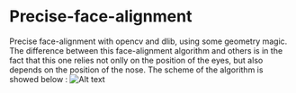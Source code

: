 # Precise-face-alignment
Precise face-alignment with opencv and dlib, using some geometry magic.
The difference between this face-alignment algorithm and others is in the fact that this one relies not onlly on the position of the eyes, but also depends on the position of the nose. The scheme of the algorithm is showed below :
![Alt text](https://github.com/HikkaV/Precise-face-alignment/blob/master/face_alignment.png?raw=true "Face alignment algorithm")
